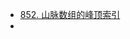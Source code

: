 - [852. 山脉数组的峰顶索引](https://leetcode.cn/problems/peak-index-in-a-mountain-array/description/?envType=study-plan-v2&envId=primers-list)
-